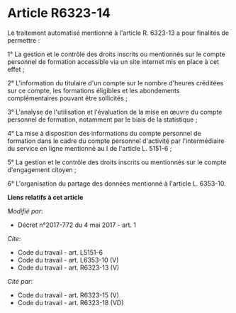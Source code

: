 # Article R6323-14

Le traitement automatisé mentionné à l'article R. 6323-13 a pour finalités de permettre : 

1° La gestion et le contrôle des droits inscrits ou mentionnés sur le compte personnel de formation accessible via un site
internet mis en place à cet effet ; 

2° L'information du titulaire d'un compte sur le nombre d'heures créditées sur ce compte, les formations éligibles et les
abondements complémentaires pouvant être sollicités ; 

3° L'analyse de l'utilisation et l'évaluation de la mise en œuvre du compte personnel de formation, notamment par le biais de
la statistique ; 

4° La mise à disposition des informations du compte personnel de formation dans le cadre du compte personnel d'activité par
l'intermédiaire du service en ligne mentionné au I de l'article L. 5151-6 ; 

5° La gestion et le contrôle des droits inscrits ou mentionnés sur le compte d'engagement citoyen ; 

6° L'organisation du partage des données mentionné à l'article L. 6353-10.

**Liens relatifs à cet article**

_Modifié par_:

  - Décret n°2017-772 du 4 mai 2017 - art. 1

_Cite_:

  - Code du travail - art. L5151-6
  - Code du travail - art. L6353-10 (V)
  - Code du travail - art. R6323-13 (V)

_Cité par_:

  - Code du travail - art. R6323-15 (V)
  - Code du travail - art. R6323-18 (VD)
